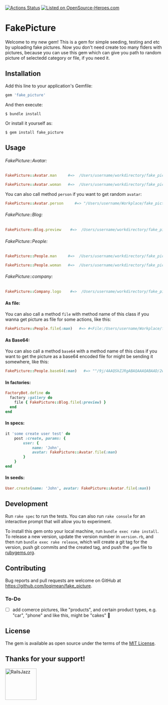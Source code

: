 [![Actions Status](https://github.com/loqimean/fake_picture/actions/workflows/CI.yml/badge.svg)](https://github.com/loqimean/fake_picture/actions)
[![Listed on OpenSource-Heroes.com](https://opensource-heroes.com/badge-v1.svg)](https://opensource-heroes.com/r/loqimean/fake_picture)

# FakePicture

Welcome to my new gem! This is a gem for simple seeding, testing and etc by uploading fake pictures. Now you don't need create too many flders with pictures, because you can use this gem which can give you path to random picture of selectedd category or file, if you need it.

## Installation

Add this line to your application's Gemfile:

```ruby
gem 'fake_picture'
```

And then execute:

    $ bundle install

Or install it yourself as:

    $ gem install fake_picture

## Usage

###### FakePicture::Avatar:

```ruby
FakePicture::Avatar.man     #=>  /Users/username/workdirectory/fake_picture/lib/fake_picture/avatar/pack/man-4.jpg

FakePicture::Avatar.woman   #=>  /Users/username/workdirectory/fake_picture/lib/fake_picture/avatar/pack/woman-4.jpg
```

You can also call method `person` if you want to get random `avatar`:

```ruby
FakePicture::Avatar.person     #=> "/Users/username/Workplace/fake_picture/lib/fake_picture/avatar/pack/woman-5.svg"
```

###### FakePicture::Blog:

```ruby
FakePicture::Blog.preview    #=>  /Users/username/workdirectory/fake_picture/lib/fake_picture/blog/pack/preview-4.jpg
```

###### FakePicture::People:

```ruby
FakePicture::People.man     #=>  /Users/username/workdirectory/fake_picture/lib/fake_picture/people/pack/man-4.jpg

FakePicture::People.woman   #=>  /Users/username/workdirectory/fake_picture/lib/fake_picture/people/pack/woman-4.jpg
```

###### FakePicture::company:

```ruby
FakePicture::Company.logo    #=>  /Users/username/workdirectory/fake_picture/lib/fake_picture/company/pack/logo-11.svg
```

#### As file:

You can also call a method `file` with method name of this class if you wanna get picture as file for some actions, like this:

```ruby
FakePicture::People.file(:man)   #=> #<File:/Users/username/Workplace/fake_picture/lib/fake_picture/avatar/pack/man-6.svg>
```

#### As Base64:

You can also call a method `base64` with a method name of this class if you want to get the picture as a base64 encoded file for might be sending it somewhere, like this:

```ruby
FakePicture::People.base64(:man)   #=> ""/9j/4AAQSkZJRgABAQAAAQABAAD/2wBDAAwICQoJBwwKCgoNDQwOEh4TEhAQ\nEiQaGxUeKyYtLComKSkvNUQ6L.."
```

#### In factories:

```ruby
FactoryBot.define do
  factory :gallery do
    file { FakePicture::Blog.file(:preview) }
  end
end
```

#### In specs:

```ruby
it 'some create user test' do
    post :create, params: {
        user: {
            name: 'John',
            avatar: FakePicture::Avatar.file(:man)
        }
    }
end
```

#### In seeds:

```ruby
User.create(name: 'John', avatar: FakePicture::Avatar.file(:man))
```

## Development

Run `rake spec` to run the tests. You can also run `rake console` for an interactive prompt that will allow you to experiment.

To install this gem onto your local machine, run `bundle exec rake install`. To release a new version, update the version number in `version.rb`, and then run `bundle exec rake release`, which will create a git tag for the version, push git commits and the created tag, and push the `.gem` file to [rubygems.org](https://rubygems.org).

## Contributing

Bug reports and pull requests are welcome on GitHub at https://github.com/loqimean/fake_picture.

### To-Do
- [ ] add comerce pictures, like "products", and certain product types, e.g. "car", "phone" and like this, might be "cakes" 🙂

## License

The gem is available as open source under the terms of the [MIT License](https://opensource.org/licenses/MIT).

## Thanks for your support!
[<img width="100" alt="RailsJazz" src="https://avatars.githubusercontent.com/u/104008706?s=200">](https://github.com/railsjazz)
